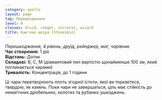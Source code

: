 ```yaml
---
category: spells
layout: page
tag: Перешкоджання
level: 4
classes: druid, ranger, sorcerer, wizard
title: Кам'яна шкіра [Stoneskin]
---
```


_Перешкоджання, 4 рівень; друїд, рейнджер, маг, чарівник_    
**Час створення:** 1 дія    
**Відстань:** Дотик    
**Складові:** В, С, М (діамантовий пил вартістю щонайменше 100 зм, який поглинається чарами)    
**Тривалість:** Концентрація, до 1 години    

Ці чари перетворюють плоть згодної істоти, якої ви торкаєтеся, твердою, як камінь. Поки чари не завершаться, ціль має стійкість до немагічних дробильних, колотих та рубаних ушкоджень. 
